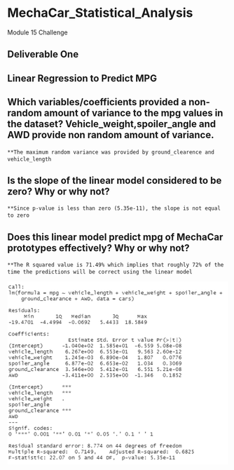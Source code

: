# MechaCar_Statistical_Analysis
Module 15 Challenge
## Deliverable One
## Linear Regression to Predict MPG
## Which variables/coefficients provided a non-random amount of variance to the mpg values in the dataset? Vehicle_weight,spoiler_angle and AWD provide non random amount of variance. 
    **The maximum random variance was provided by ground_clearence and vehicle_length
## Is the slope of the linear model considered to be zero? Why or why not? 
    **Since p-value is less than zero (5.35e-11), the slope is not equal to zero
## Does this linear model predict mpg of MechaCar prototypes effectively? Why or why not? 
    **The R squared value is 71.49% which implies that roughly 72% of the time the predictions will be correct using the linear model
![GitHub Graph](https://github.com/tpatel0107/MechaCar_Statistical_Analysis/blob/main/Call%20LM.PNG?raw=true)
